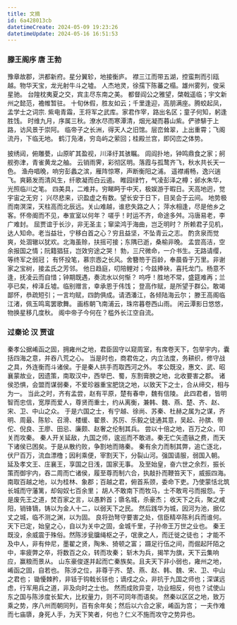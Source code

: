 ```yaml
---
title: 文摘
id: 6a428013cb
datetimeCreate: 2024-05-09 19:23:26
datetimeUpdate: 2024-05-16 16:51:53
---
```


### 滕王阁序 唐 王勃
豫章故郡，洪都新府。星分翼轸，地接衡庐。
襟三江而带五湖，控蛮荆而引瓯越。物华天宝，龙光射牛斗之墟。
人杰地灵，徐孺下陈蕃之榻。雄州雾列，俊采星驰。
台隍枕夷夏之交，宾主尽东南之美。
都督阎公之雅望，棨戟遥临；宇文新州之懿范，襜帷暂驻。
十旬休假，胜友如云；千里逢迎，高朋满座。腾蛟起凤，孟学士之词宗.
紫电青霜，王将军之武库。家君作宰，路出名区；童子何知，躬逢胜饯。
时维九月，序属三秋。潦水尽而寒潭清，烟光凝而暮山紫。俨骖騑于上路，访风景于崇阿。
临帝子之长洲，得天人之旧馆。层峦耸翠，上出重霄；飞阁流丹，下临无地。
鹤汀凫渚，穷岛屿之萦回；桂殿兰宫，即冈峦之体势。

披绣闼，俯雕甍，山原旷其盈视，川泽纡其骇瞩。
闾阎扑地，钟鸣鼎食之家；舸舰弥津，青雀黄龙之舳。
云销雨霁，彩彻区明。落霞与孤鹜齐飞，秋水共长天一色。
渔舟唱晚，响穷彭蠡之滨，雁阵惊寒，声断衡阳之浦。
遥襟甫畅，逸兴遄飞。爽籁发而清风生，纤歌凝而白云遏。
睢园绿竹，气凌彭泽之樽；邺水朱华，光照临川之笔。
四美具，二难并。穷睇眄于中天，极娱游于暇日。天高地迥，觉宇宙之无穷；
兴尽悲来，识盈虚之有数。望长安于日下，目吴会于云间。
地势极而南溟深，天柱高而北辰远。关山难越，谁悲失路之人；
萍水相逢，尽是他乡之客。怀帝阍而不见，奉宣室以何年？
嗟乎！时运不齐，命途多舛。冯唐易老，李广难封。
屈贾谊于长沙，非无圣主；窜梁鸿于海曲，岂乏明时？
所赖君子见机，达人知命。老当益壮，宁移白首之心？穷且益坚，不坠青云之志。
酌贪泉而觉爽，处涸辙以犹欢。北海虽赊，扶摇可接；东隅已逝，桑榆非晚。
孟尝高洁，空余报国之情；阮籍猖狂，岂效穷途之哭！
勃，三尺微命，一介书生。无路请缨，等终军之弱冠；
有怀投笔，慕宗悫之长风。舍簪笏于百龄，奉晨昏于万里。非谢家之宝树，接孟氏之芳邻。
他日趋庭，叨陪鲤对；今兹捧袂，喜托龙门。杨意不逢，抚凌云而自惜；钟期既遇，奏流水以何惭？
呜呼！胜地不常，盛筵难再；兰亭已矣，梓泽丘墟。临别赠言，幸承恩于伟饯；
登高作赋，是所望于群公。敢竭鄙怀，恭疏短引；一言均赋，四韵俱成。请洒潘江，各倾陆海云尔；
滕王高阁临江渚，佩玉鸣鸾罢歌舞。
画栋朝飞南浦云，珠帘暮卷西山雨。
闲云潭影日悠悠，物换星移几度秋。
阁中帝子今何在？槛外长江空自流。


### 过秦论 汉 贾谊

秦孝公据崤函之固，拥雍州之地，君臣固守以窥周室，有席卷天下，包举宇内，囊括四海之意，并吞八荒之心。
当是时也，商君佐之，内立法度，务耕织，修守战之具，外连衡而斗诸侯。于是秦人拱手而取西河之外。
孝公既没，惠文、武、昭襄蒙故业，因遗策，南取汉中，西举巴、蜀，东割膏腴之地，北收要害之郡。
诸侯恐惧，会盟而谋弱秦，不爱珍器重宝肥饶之地，以致天下之士，合从缔交，相与为一。
当此之时，齐有孟尝，赵有平原，楚有春申，魏有信陵。
此四君者，皆明智而忠信，宽厚而爱人，尊贤而重士，约从离衡，兼韩、魏、燕、楚、齐、赵、宋、卫、中山之众。
于是六国之士，有宁越、徐尚、苏秦、杜赫之属为之谋，齐明、周最、陈轸、召滑、楼缓、翟景、苏厉、乐毅之徒通其意，吴起、孙膑、带佗、倪良、王廖、田忌、廉颇、赵奢之伦制其兵。
尝以十倍之地，百万之众，叩关而攻秦。
秦人开关延敌，九国之师，逡巡而不敢进。秦无亡矢遗镞之费，而天下诸侯已困矣。于是从散约败，争割地而赂秦。
秦有余力而制其弊，追亡逐北，伏尸百万，流血漂橹；因利乘便，宰割天下，分裂山河。强国请服，弱国入朝。
延及孝文王、庄襄王，享国之日浅，国家无事。
及至始皇，奋六世之余烈，振长策而御宇内，吞二周而亡诸侯，履至尊而制六合，执敲扑而鞭笞天下，威振四海。
南取百越之地，以为桂林、象郡；百越之君，俯首系颈，委命下吏。乃使蒙恬北筑长城而守藩篱，却匈奴七百余里；
胡人不敢南下而牧马，士不敢弯弓而报怨。于是废先王之道，焚百家之言，以愚黔首；隳名城，杀豪杰；
收天下之兵，聚之咸阳，销锋镝，铸以为金人十二，以弱天下之民。
然后践华为城，因河为池，据亿丈之城，临不测之渊，以为固。
良将劲弩守要害之处，信臣精卒陈利兵而谁何。
天下已定，始皇之心，自以为关中之固，金城千里，子孙帝王万世之业也。
秦王既没，余威震于殊俗。然陈涉瓮牖绳枢之子，氓隶之人，而迁徙之徒也；
才能不及中人，非有仲尼，墨翟之贤，陶朱、猗顿之富；
蹑足行伍之间，而倔起阡陌之中，率疲弊之卒，将数百之众，转而攻秦；
斩木为兵，揭竿为旗，天下云集响应，赢粮而景从。
山东豪俊遂并起而亡秦族矣。且夫天下非小弱也，雍州之地，崤函之固，自若也。
陈涉之位，非尊于齐、楚、燕、赵、韩、魏、宋、卫、中山之君也；
锄懮棘矜，非铦于钩戟长铩也；谪戍之众，非抗于九国之师也；深谋远虑，行军用兵之道，非及向时之士也。
然而成败异变，功业相反，何也？试使山东之国与陈涉度长絜大，比权量力，则不可同年而语矣。
然秦以区区之地，致万乘之势，序八州而朝同列，百有余年矣；然后以六合之家，崤函为宫；
一夫作难而七庙隳，身死人手，为天下笑者，何也？仁义不施而攻守之势异也。